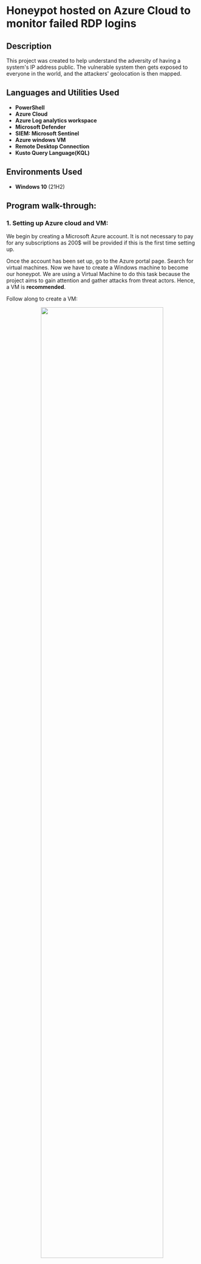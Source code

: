 <h1>Honeypot hosted on Azure Cloud to monitor failed RDP logins</h1>

<h2>Description</h2>
This project was created to help understand the adversity of having a system's IP address public. The vulnerable system then gets exposed to everyone in the world, and the attackers' geolocation is then mapped.
<br />


<h2>Languages and Utilities Used</h2>

- <b>PowerShell</b> 
- <b>Azure Cloud</b>
- <b>Azure Log analytics workspace</b>
- <b>Microsoft Defender</b>
- <b>SIEM: Microsoft Sentinel</b>
- <b>Azure windows VM</b>
- <b>Remote Desktop Connection</b>
- <b>Kusto Query Language(KQL)</b>

<h2>Environments Used </h2>

- <b>Windows 10</b> (21H2)

<h2>Program walk-through:</h2>

<h3>1. Setting up Azure cloud and VM:</h3>
<p>We begin by creating a Microsoft Azure account. It is not necessary to pay for any subscriptions as 200$ will be provided if this is the first time setting up.

Once the account has been set up, go to the Azure portal page. Search for virtual machines. Now we have to create a Windows machine to become our honeypot. We are using a Virtual Machine to do this task because the project aims to gain attention and gather attacks from threat actors. Hence, a VM is <b>recommended</b>.

Follow along to create a VM:
<p align="center">
<img src="https://i.imgur.com/cUz336x.jpg" height="80%" width="80%"><br>
Fig 1.1<br>
<img src="https://i.imgur.com/6c99bca.jpg" height="80%" width="80%"><br>
Fig 1.2<br>
<img src="https://i.imgur.com/oBOH2Kl.jpg" height="80%" width="80%"><br>
Fig 1.3<br>
<img src="https://i.imgur.com/SoErxwq.jpeg" height="80%" width="80%"><br>
Fig 1.4<br>
<img src="https://i.imgur.com/frVVRsN.jpeg" height="80%" width="80%"><br>
Fig 1.5<br>
<img src="https://i.imgur.com/tvSpbvc.jpg" height="80%" width="80%"><br>
Fig 1.6<br>
</p>

It is not necessary to have the same names in the above-given fields of all the steps. However, other technical requirements should remain the same.
</p>

<h3>2. Setting the environment for the VM:</h3>
<p>In the search bar above, search for Log analytics workspace. We set this up to ensure that the VM's log data is ingested and stored in the workspace. Essentially, we are connecting the VM service to the log analytics service.</p><br>
<p align="center">
<img src="https://i.imgur.com/yZdSOLh.jpg" height="80%" width="80%"><br>
Fig 2.1<br></p>
<p>Next, search for Microsoft Defender. This a built-in program to defend the machine from any attacks. Similar to an antivirus, but host-based. To make our system vulnerable, it is required to tweak the settings. By default, all settings are set. However, from Fig 2.2, we set the SQL server off as we won't be using it in this project. We keep the servers ON because we need them for receiving and sending data across the network. </p><br>
<p align="center">
<img src="https://i.imgur.com/v5WyCpy.jpg" height="80%" width="80%"><br>
Fig 2.2<br></p>
<p>Now go back to the Log Analytics workspace and connect the created workspace.</p><br>
<p align="center">
<img src="https://i.imgur.com/Td2pxdd.jpg" height="80%" width="80%"><br>
Fig 2.3<br></p>
<p>Then, we connect the created workspace to sentinel. Microsoft Sentinel is a SIEM and it's designed to raise events or alerts when a rule is triggered while analyzing logs.</p><br>
<p align="center">
<img src="https://i.imgur.com/8C8vjSD.jpg" height="80%" width="80%"><br>
Fig 2.4<br></p>
<p>The VM and the backend environment have been successfully connected and set up. Now, copy the public IP address from your VM dashboard. We shall use Remote Desktop Connection (RDC) to connect to the VM and initiate it. </p><br>
<p align="center">
<img src="https://i.imgur.com/p0yTPBk.jpg" height="80%" width="80%"><br>
Fig 2.5<br></p>
<p align="center">
<img src="https://i.imgur.com/Logj3J0.jpg" height="80%" width="80%"><br>
Fig 2.6<br></p>

<h3>3. Getting familiar with the VM:</h3>
<p>Once the VM opens through RDC, search for Event Viewer->Security. This provides a summary of all the audit events that have happened on the machine. Go ahead, and open the RDC (<b>on your host machine</b>), Provide the actual IP address but give the wrong username and click on connect. This will trigger an event on the VM and it will be logged in the Event Viewer as "Audit Failure". You can double-click on the event to read more.</p><br>
<p align="center">
<img src="https://i.imgur.com/3kxcreJ.jpg" height="80%" width="80%"><br>
Fig 3.1<br></p>
<p>Now we have to check the network connection of the VM. To do this, open cmd(<b>on the host machine</b>) and run the command "ping {ip address of VM} -t". This is a normal ping command to check a system and initiate a connection with another system. But we can see that the output of the command indicates otherwise (Fig 3.2). This is due to Firewall configurations. Open the firewall(On the VM) using "wf.msc" in the run dialog box. Go to Defender Firewall properties and set the Firewall state as OFF in all the profiles. We have successfully deactivated the firewall, hence we are letting in ALL the inbound and outbound traffic without any restrictions. Try the ping command again. This time the VM would be reachable for the host. (Fig 3.4)</p><br>
<p align="center">
<img src="https://i.imgur.com/hYFuZ4y.jpg" height="80%" width="80%"><br>
Fig 3.2<br></p>
<p align="center">
<img src="https://i.imgur.com/UbLiumN.jpg" height="80%" width="80%"><br>
Fig 3.3<br></p>
<p align="center">
<img src="https://i.imgur.com/qsaHEk8.jpg" height="80%" width="80%"><br>
Fig 3.4<br></p>

<h3>4. Scripting and logging:</h3>
<p>It is time for some PowerShell scripting! Go ahead and download the Log_Exporter.ps1 file. This file essentially contains a script that connects to a geolocation mapper ie ipgeolocation.io - check Fig 4.1. It connects via an API key. It then extracts information from the Event Viewer, specifically Audit Failures with event ID 4625.

In the script, there is a function which is a sample log, and this log is of the same format as that we get from the API. We use this sample to train the Log Analytics workspace to then extract any new real log data. All this data is stored in failed_rdp.log in C:/ProgramData. New logs will also be added here. We shall use this log file later.
</p><br>
<p align="center">
<img src="https://i.imgur.com/I6NBUki.jpg" height="80%" width="80%"><br>
Fig 4.1<br></p>
<p>This is the major information that we would be extracting. This is then used to plot on a map. Also, the API key can be gathered from this website. Feel free to use your own API worth 1000 requests per day by creating an account.</p><br>
<p align="center">
<img src="https://i.imgur.com/uDVS4hq.jpg" height="80%" width="80%"><br>
Fig 4.2<br></p>
<p>We can see that we are already getting logs of other attackers trying to log into our system.</p><br>
<p>Next, on our host machine, go to the Log Analytics workspace(LAW) and create a custom log. Provide a sample log - Fig 4.3. This .log file is saved on the host machine. Then we provide a collection path. This leads to the C:\ProgramData\failed_rdp.log in our VM. Also, name the custom log. Here I have named it "FAILED_RDP_WITH_GEO". Great, we have linked the log in the VM to our workspace in the host.</p><br>
<p align="center">
<img src="https://i.imgur.com/fzWIv36.jpg" height="80%" width="80%"><br>
Fig 4.3<br></p>
<p>Now in LAW, go to the logs section and modify the created custom log. Why modify> The log gathered is scrambled and not in a presentable format. KQL queries are used here. </p><br>
<p align="center">
<img src="https://i.imgur.com/1HdIIp0.jpg" height="80%" width="80%"><br>
Fig 4.4<br></p>
<p>In this code, we extract info from the log and store it in individual variables. For example, username = extract(@"username:([^,]+)", 1, RawData):
This line extracts the value of the username from the RawData field. It uses a regular expression to match the pattern "username:[^,]+" and extracts the first capturing group (specified by 1). This captures everything after "username:" up to the first comma. Then we add a few WHERE clauses to ensure that the sample data (that we used for training) shouldn't appear on the map.</p><br>

<h3>5. Map the outputs: </h3>
<p>Head over to Microsoft Sentinel Workspace(MSW) and click on workbooks. Paste the same KQL queries here. Then customize the map settings.</p><br>
<p align="center">
<img src="https://i.imgur.com/8EQFthl.jpg" height="80%" width="80%"><br>
Fig 5.1<br></p>
<p>Now, open the workspace and observe the map. Ensure that the Powershell script is running in the background, only then new logs are entered. Check the initial output I observed below in Fig 5.2.</p><br>
<p align="center">
<img src="https://i.imgur.com/ZcPC6Xk.jpg" height="80%" width="80%"><br>
Fig 5.2<br></p>
<p>Observe the drastic difference in the count after 20 mins or so - Fig 5.3.</p><br>
<p align="center">
<img src="https://i.imgur.com/a47irhT.jpg" height="80%" width="80%"><br>
Fig 5.2<br></p>

<h2>Takeaways and best practices: </h2>
- <b>Use a unique username:</b><p> One of the important takeaways from the log outputs is the number of attempts by the attackers trying to gain access to our honeypot using the username "Administrator". An individual must follow best security practices for good secure username credentials.</p>
- <b>Careful configuration: </b><p>When you configure a machine or a system by tweaking the networking configurations or the adapters, it's necessary to be mindful of the changes being made. Any wrong setting would expose sensitive information to the public at large.</p>
- <b>Using strong passwords: </b><p>Follow safe and best password practices. Use a lengthy password with multiple unique characters including case letters, numbers, and special symbols.</p>
- <b>Use MFA: </b><p>Using a multifactor authentication system would ensure that there are multiple layers for logging in, making hacking difficult for the attackers.</p>
- <b>Setup firewall: </b><p>Use a firewall to control inbound and outbound traffic. Ensure that random RDP connections are not entertained. Additionally, have an antivirus software installed.</p>






